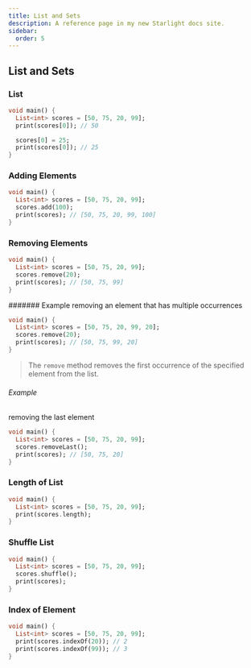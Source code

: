 ```yaml
---
title: List and Sets
description: A reference page in my new Starlight docs site.
sidebar:
  order: 5
---
```


## List and Sets

### List

```dart
void main() {
  List<int> scores = [50, 75, 20, 99];
  print(scores[0]); // 50

  scores[0] = 25;
  print(scores[0]); // 25
}
```

### Adding Elements

```dart
void main() {
  List<int> scores = [50, 75, 20, 99];
  scores.add(100);
  print(scores); // [50, 75, 20, 99, 100]
}
```

### Removing Elements

```dart
void main() {
  List<int> scores = [50, 75, 20, 99];
  scores.remove(20);
  print(scores); // [50, 75, 99]
}
```

####### Example
removing an element that has multiple occurrences

```dart
void main() {
  List<int> scores = [50, 75, 20, 99, 20];
  scores.remove(20);
  print(scores); // [50, 75, 99, 20]
}
```

> The `remove` method removes the first occurrence of the specified element from the list.

###### Example

removing the last element

```dart
void main() {
  List<int> scores = [50, 75, 20, 99];
  scores.removeLast();
  print(scores); // [50, 75, 20]
}
```

### Length of List

```dart
void main() {
  List<int> scores = [50, 75, 20, 99];
  print(scores.length);
}
```

### Shuffle List

```dart
void main() {
  List<int> scores = [50, 75, 20, 99];
  scores.shuffle();
  print(scores);
}
```

### Index of Element

```dart
void main() {
  List<int> scores = [50, 75, 20, 99];
  print(scores.indexOf(20)); // 2
  print(scores.indexOf(99)); // 3
}
```
